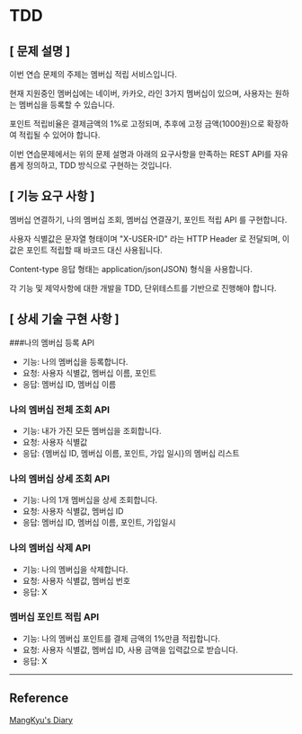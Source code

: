 # TDD

## [ 문제 설명 ]
이번 연습 문제의 주제는 멤버십 적립 서비스입니다.

현재 지원중인 멤버십에는 네이버, 카카오, 라인 3가지 멤버십이 있으며, 사용자는 원하는 멤버십을 등록할 수 있습니다.

포인트 적립비율은 결제금액의 1%로 고정되며, 추후에 고정 금액(1000원)으로 확장하여 적립될 수 있어야 합니다.

이번 연습문제에서는 위의 문제 설명과 아래의 요구사항을 만족하는 REST API를 자유롭게 정의하고, TDD 방식으로 구현하는 것입니다.


## [ 기능 요구 사항 ]
멤버십 연결하기, 나의 멤버십 조회, 멤버십 연결끊기, 포인트 적립 API 를 구현합니다.

사용자 식별값은 문자열 형태이며 "X-USER-ID" 라는 HTTP Header 로 전달되며, 이 값은 포인트 적립할 때 바코드 대신 사용됩니다.

Content-type 응답 형태는 application/json(JSON) 형식을 사용합니다.

각 기능 및 제약사항에 대한 개발을 TDD, 단위테스트를 기반으로 진행해야 합니다.


## [ 상세 기술 구현 사항 ]
###나의 멤버십 등록 API
- 기능: 나의 멤버십을 등록합니다.
- 요청: 사용자 식별값, 멤버십 이름, 포인트
- 응답: 멤버십 ID, 멤버십 이름
### 나의 멤버십 전체 조회 API
- 기능: 내가 가진 모든 멤버십을 조회합니다. 
- 요청: 사용자 식별값
- 응답: {멤버십 ID, 멤버십 이름, 포인트, 가입 일시}의 멤버십 리스트
### 나의 멤버십 상세 조회 API
- 기능: 나의 1개 멤버십을 상세 조회합니다.
- 요청: 사용자 식별값, 멤버십 ID
- 응답: 멤버십 ID, 멤버십 이름, 포인트, 가입일시
### 나의 멤버십 삭제 API
- 기능: 나의 멤버십을 삭제합니다.
- 요청: 사용자 식별값, 멤버십 번호
- 응답: X
### 멤버십 포인트 적립 API
- 기능: 나의 멤버십 포인트를 결제 금액의 1%만큼 적립합니다.
- 요청: 사용자 식별값, 멤버십 ID, 사용 금액을 입력값으로 받습니다.
- 응답: X

---
## Reference
[MangKyu's Diary](https://mangkyu.tistory.com/183)